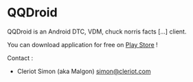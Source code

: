 QQDroid
=======

QQDroid is an Android DTC, VDM, chuck norris facts [...] client.


You can download application for free on [Play Store](https://play.google.com/store/apps/details?id=com.pixellostudio.qqdroid) !


Contact :
* Cleriot Simon (aka Malgon) <simon@cleriot.com>
